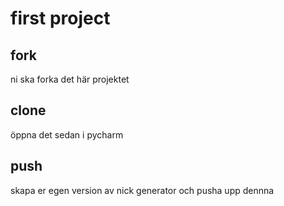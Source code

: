 # first project


## fork

ni ska forka det här projektet


## clone

öppna det sedan i pycharm

## push

skapa er egen version av nick generator och pusha upp dennna



